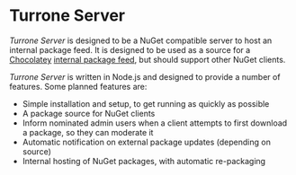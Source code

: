 # Turrone Server

_Turrone Server_ is designed to be a NuGet compatible server to host an internal package feed. It is designed to be used as a source for a [Chocolatey](https://chocolatey.org/) [internal package feed](https://chocolatey.org/docs/how-to-host-feed), but should support other NuGet clients.

_Turrone Server_ is written in Node.js and designed to provide a number of features. Some planned features are:

- Simple installation and setup, to get running as quickly as possible
- A package source for NuGet clients
- Inform nominated admin users when a client attempts to first download a package, so they can moderate it
- Automatic notification on external package updates (depending on source)
- Internal hosting of NuGet packages, with automatic re-packaging
